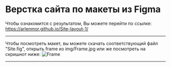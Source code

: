 # Верстка сайта по макеты из Figma

Чтобы ознакомится с результатом, Вы можете перейти по ссылке: 
https://arlenmor.github.io/Site-layout-1/

---

Чтобы посмотреть макет, вы можете скачать соответствующий файл "Site.fig", открыть frame из img/Frame.jpg или же посмотреть на скришнот ниже:
![Frame](https://github.com/ArlenMor/Site-layout-1/assets/42170867/2a8a6357-a975-4e12-9e30-16205e75a5fd)

---
